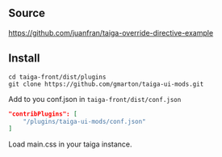 ## Source

https://github.com/juanfran/taiga-override-directive-example

## Install
```mkdir -p taiga-front/dist/plugins
cd taiga-front/dist/plugins
git clone https://github.com/gmarton/taiga-ui-mods.git
```

Add to you conf.json in `taiga-front/dist/conf.json`

```json
"contribPlugins": [
    "/plugins/taiga-ui-mods/conf.json"
]
```

Load main.css in your taiga instance.
